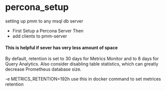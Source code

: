 # percona_setup
setting up pmm to any msql db server
- First Setup a Percona Server 
Then
- add clients to pmm-server

#### This is helpful if sever has very less amount of space
By default, retention is set to 30 days for Metrics Monitor and to 8 days for Query Analytics. Also consider disabling table statistics, which can greatly decrease Prometheus database size.

-e METRICS_RETENTION=192h use this in docker command to set metrices retention 
